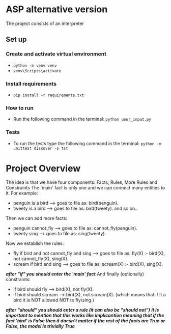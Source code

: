 # ASP alternative version
The project consists of an interpreter
## Set up

### Create and activate virtual environment
- `python -m venv venv`
- `venv\Scripts\activate`

### Install requirements
- `pip install -r requirements.txt`

### How to run
- Run the following command in the terminal: `python user_input.py`

### Tests
- To run the tests type the following command in the terminal: `python -m unittest discover -s tst`

# Project Overview
The idea is that we have four components: Facts, Rules, More Rules and Constraints
The 'main' fact is only one and we can connect many entities to it. For example:
- penguin is a bird --> goes to file as: bird(penguin).
- tweety is a bird --> goes to file as: bird(tweety). and so on..

Then we can add more facts:
- penguin cannot_fly --> goes to file as: cannot_fly(penguin).
- tweety sing --> goes to file as: sing(tweety).

Now we establish the rules:
- fly if bird and not cannot_fly and sing --> goes to file as: fly(X) :- bird(X), not cannot_fly(X), sing(X).
- scream if bird and sing --> goes to file as: scream(X) :- bird(X), sing(X).

***after "if" you should enter the 'main' fact***
And finally (optionally) constraints:
- if bird should fly --> bird(X), not fly(X).
- if bird should scream -->  bird(X), not scream(X). (which means that if it a bird it is NOT allowed NOT to fly\sing.)

***after "should" you should enter a rule (it can also be "should not")***
***it is important to mention that this works like implicantion meaning that if the fact 'bird' is False then it doesn't matter if the rest of the facts are True or False, the model is trivially True***
